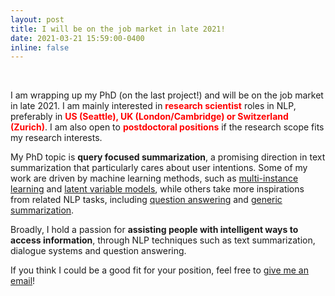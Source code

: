 ```yaml
---
layout: post
title: I will be on the job market in late 2021!
date: 2021-03-21 15:59:00-0400
inline: false
---
```

<br>

 I am wrapping up my PhD (on the last project!) and will be on the job market in late 2021. I am mainly interested in <span style="color:red">**research scientist**</span> roles in NLP, preferably in <span style="color:red">**US (Seattle), UK (London/Cambridge) or Switzerland (Zurich)**</span>. I am also open to <span style="color:red">**postdoctoral positions**</span> if the research scope fits my research interests.

 My PhD topic is **query focused summarization**, a promising direction in text summarization that particularly cares about user intentions. Some of my work are driven by machine learning methods, such as [multi-instance learning](https://www.mitpressjournals.org/doi/pdf/10.1162/tacl_a_00287) and [latent variable models](https://arxiv.org/pdf/2106.00104.pdf), while others take more inspirations from related NLP tasks, including [question answering](https://www.aclweb.org/anthology/2020.emnlp-main.296.pdf) and [generic summarization](https://arxiv.org/pdf/2012.14774.pdf).
 
 Broadly, I hold a passion for **assisting people with intelligent ways to access information**, through NLP techniques such as text summarization, dialogue systems and question answering.
 
 If you think I could be a good fit for your position, feel free to [give me an email](mailto:yumo.xu@ed.ac.uk)!

<!-- Please keep reading this post should you be interested in knowing more about my research. 

#### About my research interests

My PhD topic is **query focused summarization**, a very important and promising direction in text summarization. 
Broadly, I hold a passion for **providing human with intelligent ways to access information**, through NLP techniques such as **summarization**, **dialogue systems**, **IR** and **QA**.
-->

<!-- Due to the limited amount of time I have during PhD study, I am not able to dive into every one of them. Nevertheless, I do constantly check recent progress in these areas, and maintain reading lists/notes for them.  -->

<!--
#### About my research methodology

 During my PhD, I received systematic training on how to approach a research problem, and dig into a given direction persistently from different perspectives, including tasks, datasets, models and algorithms.

 I favor a task-driven approach in my research -- not sure if there is a better term for this, but I call it a **bottom-up** approach: I always start from dataset/error analysis to gain a better understanding what the real bottleneck is, before playing with fancy model structures.
 This **bottleneck diagnosis** step is crucial to my research. It inspires me from the methodological perspective, and also sustains my motivation tiil the end of my project, so that I am able to fix problems with a strong belief in the value of my work.

 I believe this is a good tactic not only to lots of academic problems; it is effective in solving more practical problems as well. Therefore, apart from keeping research outputs, I am also excited about building industrial NLP/ML applications, which, in turn, will guide me to produce higher-quality research that can be adopted in the real world with positive impact on a larger community.
-->